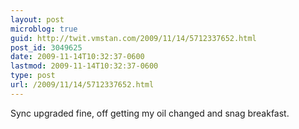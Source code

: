 ```yaml
---
layout: post
microblog: true
guid: http://twit.vmstan.com/2009/11/14/5712337652.html
post_id: 3049625
date: 2009-11-14T10:32:37-0600
lastmod: 2009-11-14T10:32:37-0600
type: post
url: /2009/11/14/5712337652.html
---
```

Sync upgraded fine, off getting my oil changed and snag breakfast.
